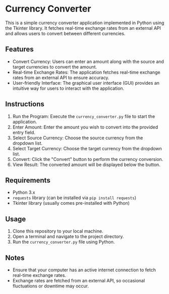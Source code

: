 <h1>Currency Converter</h1>
<p>This is a simple currency converter application implemented in Python using the Tkinter library. It fetches real-time exchange rates from an external API and allows users to convert between different currencies.</p>

<h2>Features</h2>
<ul>
    <li>Convert Currency: Users can enter an amount along with the source and target currencies to convert the amount.</li>
    <li>Real-time Exchange Rates: The application fetches real-time exchange rates from an external API to ensure accuracy.</li>
    <li>User-friendly Interface: The graphical user interface (GUI) provides an intuitive way for users to interact with the application.</li>
</ul>

<h2>Instructions</h2>
<ol>
    <li>Run the Program: Execute the <code>currency_converter.py</code> file to start the application.</li>
    <li>Enter Amount: Enter the amount you wish to convert into the provided entry field.</li>
    <li>Select Source Currency: Choose the source currency from the dropdown list.</li>
    <li>Select Target Currency: Choose the target currency from the dropdown list.</li>
    <li>Convert: Click the "Convert" button to perform the currency conversion.</li>
    <li>View Result: The converted amount will be displayed below the button.</li>
</ol>

<h2>Requirements</h2>
<ul>
    <li>Python 3.x</li>
    <li><code>requests</code> library (can be installed via <code>pip install requests</code>)</li>
    <li>Tkinter library (usually comes pre-installed with Python)</li>
</ul>

<h2>Usage</h2>
<ol>
    <li>Clone this repository to your local machine.</li>
    <li>Open a terminal and navigate to the project directory.</li>
    <li>Run the <code>currency_converter.py</code> file using Python.</li>
</ol>

<h2>Notes</h2>
<ul>
    <li>Ensure that your computer has an active internet connection to fetch real-time exchange rates.</li>
    <li>Exchange rates are fetched from an external API, so occasional fluctuations or downtime may occur.</li>
</ul>
